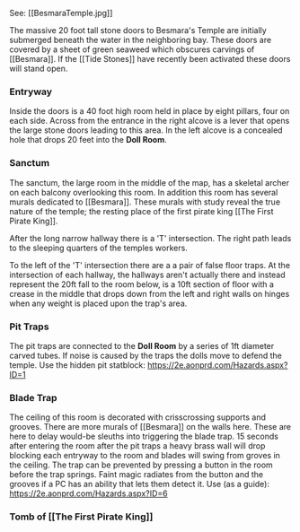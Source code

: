 See: [[BesmaraTemple.jpg]]

The massive 20 foot tall stone doors to Besmara's Temple are initially submerged beneath the water in the neighboring bay. These doors are covered by a sheet of green seaweed which obscures carvings of [[Besmara]]. If the [[Tide Stones]] have recently been activated these doors will stand open.

### Entryway
Inside the doors is a 40 foot high room held in place by eight pillars, four on each side. Across from the entrance in the right alcove is a lever that opens the large stone doors leading to this area. In the left alcove is a concealed hole that drops 20 feet into the **Doll Room**.

### Sanctum
The sanctum, the large room in the middle of the map, has a skeletal archer on each balcony overlooking this room. In addition this room has several murals dedicated to [[Besmara]]. These murals with study reveal the true nature of the temple; the resting place of the first pirate king [[The First Pirate King]].

After the long narrow hallway there is a 'T' intersection. The right path leads to the sleeping quarters of the temples workers.

To the left of the 'T' intersection there are a a pair of false floor traps. At the intersection of each hallway, the hallways aren't actually there and instead represent the 20ft fall to the room below, is a 10ft section of floor with a crease in the middle that drops down from the left and right walls on hinges when any weight is placed upon the trap's area.

### Pit Traps
The pit traps are connected to the **Doll Room** by a series of 1ft diameter carved tubes. If noise is caused by the traps the dolls move to defend the temple.
Use the hidden pit statblock: https://2e.aonprd.com/Hazards.aspx?ID=1

### Blade Trap
The ceiling of this room is decorated with crisscrossing supports and grooves. There are more murals of [[Besmara]] on the walls here. These are here to delay would-be sleuths into triggering the blade trap. 
15 seconds after entering the room after the pit traps a heavy brass wall will drop blocking each entryway to the room and blades will swing from groves in the ceiling. The trap can be prevented by pressing a button in the room before the trap springs. Faint magic radiates from the button and the grooves if a PC has an ability that lets them detect it.
Use (as a guide): https://2e.aonprd.com/Hazards.aspx?ID=6

### Tomb of [[The First Pirate King]]
